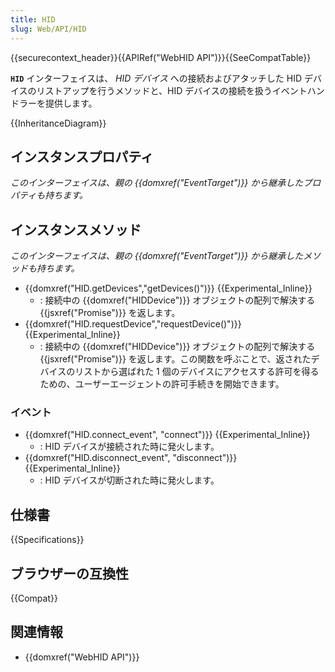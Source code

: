 ```yaml
---
title: HID
slug: Web/API/HID
---
```


{{securecontext_header}}{{APIRef("WebHID API")}}{{SeeCompatTable}}

**`HID`** インターフェイスは、 _HID デバイス_ への接続およびアタッチした HID デバイスのリストアップを行うメソッドと、HID デバイスの接続を扱うイベントハンドラーを提供します。

{{InheritanceDiagram}}

## インスタンスプロパティ

_このインターフェイスは、親の {{domxref("EventTarget")}} から継承したプロパティも持ちます。_

## インスタンスメソッド

_このインターフェイスは、親の {{domxref("EventTarget")}} から継承したメソッドも持ちます。_

- {{domxref("HID.getDevices","getDevices()")}} {{Experimental_Inline}}
  - : 接続中の {{domxref("HIDDevice")}} オブジェクトの配列で解決する {{jsxref("Promise")}} を返します。
- {{domxref("HID.requestDevice","requestDevice()")}} {{Experimental_Inline}}
  - : 接続中の {{domxref("HIDDevice")}} オブジェクトの配列で解決する {{jsxref("Promise")}} を返します。この関数を呼ぶことで、返されたデバイスのリストから選ばれた 1 個のデバイスにアクセスする許可を得るための、ユーザーエージェントの許可手続きを開始できます。

### イベント

- {{domxref("HID.connect_event", "connect")}} {{Experimental_Inline}}
  - : HID デバイスが接続された時に発火します。
- {{domxref("HID.disconnect_event", "disconnect")}} {{Experimental_Inline}}
  - : HID デバイスが切断された時に発火します。

## 仕様書

{{Specifications}}

## ブラウザーの互換性

{{Compat}}

## 関連情報

- {{domxref("WebHID API")}}
